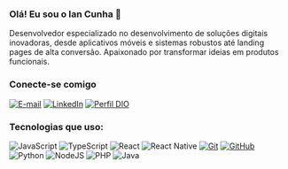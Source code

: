 ### Olá! Eu sou o Ian Cunha 👋

Desenvolvedor especializado no desenvolvimento de soluções digitais inovadoras, desde aplicativos móveis e sistemas robustos até landing pages de alta conversão. Apaixonado por transformar ideias em produtos funcionais.

### Conecte-se comigo

[![E-mail](https://img.shields.io/badge/-Email-000?style=for-the-badge&logo=microsoft-outlook&logoColor=E94D5F)](mailto:iancunha20@gmail.com)
[![LinkedIn](https://img.shields.io/badge/-LinkedIn-000?style=for-the-badge&logo=linkedin&logoColor=30A3DC)](https://www.linkedin.com/in/iancunha/)
[![Perfil DIO](https://img.shields.io/badge/-Meu%20Perfil%20na%20DIO-30A3DC?style=for-the-badge)](https://www.dio.me/users/iancunha20)

### Tecnologias que uso:
![JavaScript](https://img.shields.io/badge/JavaScript-000?style=for-the-badge&logo=javascript&logoColor=30A3DC)
![TypeScript](https://img.shields.io/badge/TypeScript-000?style=for-the-badge&logo=typescript&logoColor=white)
![React](https://img.shields.io/badge/react-000.svg?style=for-the-badge&logo=react&logoColor=%2361DAFB)
![React Native](https://img.shields.io/badge/react_native-000.svg?style=for-the-badge&logo=react&logoColor=%2361DAFB)
[![Git](https://img.shields.io/badge/Git-000?style=for-the-badge&logo=git&logoColor=E94D5F)](https://git-scm.com/doc)
[![GitHub](https://img.shields.io/badge/GitHub-000?style=for-the-badge&logo=github&logoColor=30A3DC)](https://docs.github.com/)
![Python](https://img.shields.io/badge/python-000?style=for-the-badge&logo=python&logoColor=ffdd54)
![NodeJS](https://img.shields.io/badge/node.js-000?style=for-the-badge&logo=node.js&logoColor=white)
![PHP](https://img.shields.io/badge/PHP-000?style=for-the-badge&logo=php&logoColor=white)
![Java](https://img.shields.io/badge/java-000?style=for-the-badge&logo=openjdk&logoColor=white)

<!-- ### GitHub Status -->

<!-- ![GitHub Stats](https://github-readme-stats.vercel.app/api?username=ian-cunha&theme=transparent&bg_color=000&border_color=30A3DC&show_icons=true&icon_color=30A3DC&title_color=E94D5F&text_color=FFF) -->

<!-- ![Top Langs](https://github-readme-stats-git-masterrstaa-rickstaa.vercel.app/api/top-langs/?username=ian-cunha&layout=compact&bg_color=000&border_color=30A3DC&title_color=E94D5F&text_color=FFF) -->

<!-- [![GitHub Streak](https://streak-stats.demolab.com/?user=ian-cunha&theme=transparent&background=000&border=30A3DC&dates=FFF)](https://git.io/streak-stats) -->
